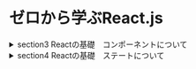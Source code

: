 # ゼロから学ぶReact.js

<details>
<summary>
section3 Reactの基礎　コンポーネントについて
</summary>

| NO | TITLE |
| --- | ---- |
| 21 | イントロダクション |
| 22 | Reactの導入 |
| 23 | CreateReactAppのプロジェクトについて |
| 24 | JSXとは |
| 25 | 初めてのコンポーネント |
| 26 | 初めてのスタイリング |
| 27 | JSXに変数を埋め込む |
| 28 | Props親コンポーネントから子コンポーネントの値渡し |
| 29 | 「コンポーネントを組み合わせる」とは |
| 30 | Propsを変換する |　　　
</details>

<details>
<summary>
section4 Reactの基礎　ステートについて
</summary>


| NO | TITLE |
| --- | ---- |
| 31 | イントロダクション |
| 32 | イベントの追加 |
| 33 | 動的なアプリケーションとは |
| 34 | 動的なアプリケーションを作る |
| 35 | ステートの導入 |
| 36 | コンポーネントの更新のタイミング |
| 37 | Formの導入 |
| 38 | 複数ステートを扱う |
| 39 | 以前の状態に基づいたステート更新 |
| 40 | Form Submission|
| 41 | 双方向バインディング |
| 42 | 親から子へのイベント伝播 |
</details>
<!--## secition5　StateとComponentについて-->

